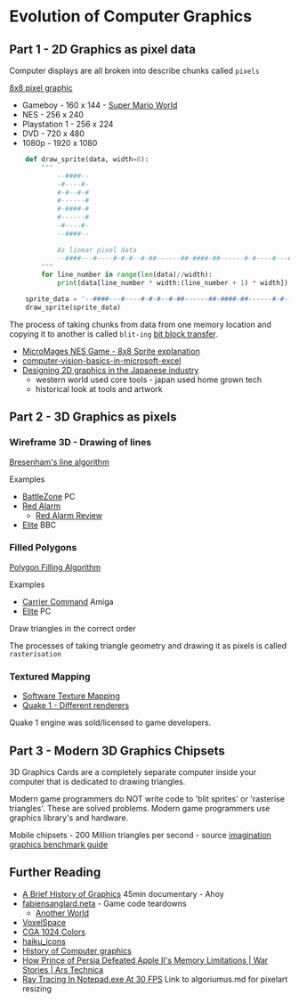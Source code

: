 Evolution of Computer Graphics
==============================


Part 1 - 2D Graphics as pixel data
-------------------------------

Computer displays are all broken into describe chunks called `pixels`

[8x8 pixel graphic](https://www.google.com/search?q=8x8+smile)

* Gameboy - 160 x 144 - [Super Mario World](https://www.youtube.com/watch?v=sdSpTUHIGgw)
* NES - 256 x 240
* Playstation 1 - 256 x 224
* DVD - 720 x 480
* 1080p - 1920 x 1080


```python
    def draw_sprite(data, width=8):
        """
            --####--
            -#----#-
            #-#--#-#
            #------#
            #-####-#
            #------#
            -#----#-
            --####--

            As linear pixel data
            --####---#----#-#-#--#-##------##-####-##------#-#----#---####--
        """
        for line_number in range(len(data)//width):
            print(data[line_number * width:(line_number + 1) * width])

    sprite_data = '--####---#----#-#-#--#-##------##-####-##------#-#----#---####--'
    draw_sprite(sprite_data)
```

The process of taking chunks from data from one memory location and copying it to another is called `blit-ing` [bit block transfer](https://en.wikipedia.org/wiki/Bit_blit).

* [MicroMages NES Game - 8x8 Sprite explanation](https://youtu.be/ZWQ0591PAxM?t=162)
* [computer-vision-basics-in-microsoft-excel](https://github.com/amzn/computer-vision-basics-in-microsoft-excel)
* [Designing 2D graphics in the Japanese industry](https://vgdensetsu.tumblr.com/post/179656817318/designing-2d-graphics-in-japan-from-the-late-70s)
    * western world used core tools - japan used home grown tech
    * historical look at tools and artwork


Part 2 - 3D Graphics as pixels
------------------------------

### Wireframe 3D - Drawing of lines

[Bresenham's line algorithm](https://en.wikipedia.org/wiki/Bresenham%27s_line_algorithm)

Examples
* [BattleZone](https://www.youtube.com/watch?v=e5_MXGkLvpI) PC
* [Red Alarm](https://www.google.com/search?q=red+alarm+virtual+boy)
    * [Red Alarm Review](http://www.nintendolife.com/reviews/2009/04/red_alarm_retro)
* [Elite](https://youtu.be/1ZT6ItqZ2xc) BBC

### Filled Polygons

[Polygon Filling Algorithm](https://www.tutorialspoint.com/computer_graphics/polygon_filling_algorithm.htm)

Examples
* [Carrier Command](https://youtu.be/NvpcGs-NJPw?t=408) Amiga
* [Elite](https://youtu.be/z_ei6LSj8IM?t=33) PC

Draw triangles in the correct order

The processes of taking triangle geometry and drawing it as pixels is called `rasterisation`

### Textured Mapping

* [Software Texture Mapping](https://youtu.be/RyYEGdGwnFs)
* [Quake 1 - Different renderers](https://www.youtube.com/watch?v=6STlawZarcU)

Quake 1 engine was sold/licensed to game developers.


Part 3 - Modern 3D Graphics Chipsets
------------------------------------

3D Graphics Cards are a completely separate computer inside your computer that is dedicated to drawing triangles.

Modern game programmers do NOT write code to 'blit sprites' or 'rasterise triangles'. These are solved problems.
Modern game programmers use graphics library's and hardware.

Mobile chipsets - 200 Million triangles per second - source [imagination graphics benchmark guide](https://www.imgtec.com/blog/consumer-guide-to-graphics-benchmarks/)


Further Reading
---------------

* [A Brief History of Graphics](https://www.youtube.com/watch?v=QyjyWUrHsFc) 45min documentary - Ahoy
* [fabiensanglard.neta](fabiensanglard.neta) - Game code teardowns
    * [Another World](http://fabiensanglard.net/another_world_polygons/index.html)
* [VoxelSpace](https://github.com/s-macke/VoxelSpace)
* [CGA 1024 Colors](https://int10h.org/blog/2015/04/cga-in-1024-colors-new-mode-illustrated/)
* [haiku_icons](http://blog.leahhanson.us/post/recursecenter2016/haiku_icons.html)
* [History of Computer graphics](https://www.youtube.com/watch?v=QyjyWUrHsFc)
* [How Prince of Persia Defeated Apple II's Memory Limitations | War Stories | Ars Technica](https://www.youtube.com/watch?v=sw0VfmXKq54)
* [Ray Tracing In Notepad.exe At 30 FPS](http://kylehalladay.com/blog/2020/05/20/Rendering-With-Notepad.html)
Link to algoriumus.md for pixelart resizing
